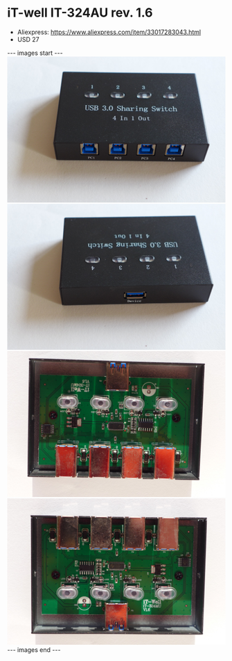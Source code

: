 # iT-well IT-324AU rev. 1.6

* Aliexpress: https://www.aliexpress.com/item/33017283043.html
* USD 27


--- images start ---
![](P1130679.JPG)
![](P1130680.JPG)
![](P1130702.JPG)
![](P1130705.JPG)
--- images end ---